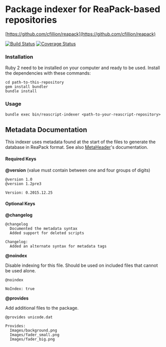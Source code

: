 # Package indexer for ReaPack-based repositories

[https://github.com/cfillion/reapack](https://github.com/cfillion/reapack)

[![Build Status](https://travis-ci.org/cfillion/reapack-index.svg?branch=master)](https://travis-ci.org/cfillion/reapack-index)
[![Coverage Status](https://coveralls.io/repos/cfillion/reapack-index/badge.svg?branch=master&service=github)](https://coveralls.io/github/cfillion/reapack-index?branch=master)

### Installation

Ruby 2 need to be installed on your computer and ready to be used.
Install the dependencies with these commands:

```
cd path-to-this-repository
gem install bundler
bundle install
```

### Usage

```
bundle exec bin/reascript-indexer <path-to-your-reascript-repository>
```

## Metadata Documentation

This indexer uses metadata found at the start of the files to generate the
database in ReaPack format.
See also [MetaHeader](https://github.com/cfillion/metaheader)'s documentation.

#### Required Keys

**@version** (value must contain between one and four groups of digits)

```
@version 1.0
@version 1.2pre3

Version: 0.2015.12.25
```

#### Optional Keys

**@changelog**

```
@changelog
  Documented the metadata syntax
  Added support for deleted scripts

Changelog:
  Added an alternate syntax for metadata tags
```

**@noindex**

Disable indexing for this file. Should be used on included files that cannot be
used alone.

```
@noindex

NoIndex: true
```

**@provides**

Add additional files to the package.

```
@provides unicode.dat

Provides:
  Images/background.png
  Images/fader_small.png
  Images/fader_big.png
```
